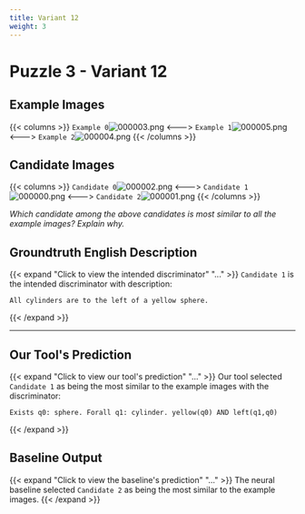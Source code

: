 ```yaml
---
title: Variant 12
weight: 3
---
```


# Puzzle 3 - Variant 12

## Example Images
{{< columns >}}
`Example 0`![000003.png](/clevr-variants/meeussen/fovariant-12/render/images/CLEVR_val_000003.png)
<--->
`Example 1`![000005.png](/clevr-variants/meeussen/fovariant-12/render/images/CLEVR_val_000005.png)
<--->
`Example 2`![000004.png](/clevr-variants/meeussen/fovariant-12/render/images/CLEVR_val_000004.png)
{{< /columns >}}

## Candidate Images
{{< columns >}}
`Candidate 0`![000002.png](/clevr-variants/meeussen/fovariant-12/render/images/CLEVR_val_000002.png)
<--->
`Candidate 1`![000000.png](/clevr-variants/meeussen/fovariant-12/render/images/CLEVR_val_000000.png)
<--->
`Candidate 2`![000001.png](/clevr-variants/meeussen/fovariant-12/render/images/CLEVR_val_000001.png)
{{< /columns >}}

*Which candidate among the above candidates is most similar to all the example images? Explain why.*

## Groundtruth English Description

{{< expand "Click to view the intended discriminator" "..." >}}
`Candidate 1` is the intended discriminator with description:
```plaintext 
All cylinders are to the left of a yellow sphere.
```
{{< /expand >}}

---



## Our Tool's Prediction

{{< expand "Click to view our tool's prediction" "..." >}}
Our tool selected `Candidate 1` as being the most similar to the example images with the discriminator:
```plaintext
Exists q0: sphere. Forall q1: cylinder. yellow(q0) AND left(q1,q0)
```
{{< /expand >}}



## Baseline Output

{{< expand "Click to view the baseline's prediction" "..." >}}
The neural baseline selected `Candidate 2` as being the most similar to the example images.
{{< /expand >}}

